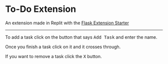 # To-Do Extension

An extension made in Replit with the [Flask Extension Starter](https://replit.com/@SalladShooter/Flask-Extension-Starter?v=1#README.md)

___

To add a task click on the button that says <kbd>Add Task</kbd> and enter the name.

Once you finish a task click on it and it crosses through.

If you want to remove a task click the <kbd>X</kbd> button.